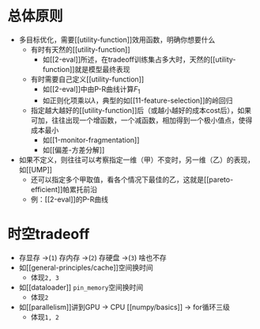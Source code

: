 # 总体原则
- 多目标优化，需要[[utility-function]]效用函数，明确你想要什么
  - 有时有天然的[[utility-function]]
    - 如[[2-eval]]所述，在tradeoff训练集占多大时，天然的[[utility-function]]就是模型最终表现
  - 有时需要自己定义[[utility-function]]
    - 如[[2-eval]]中由P-R曲线计算$F_1$
    - 如正则化项乘以$\lambda$，典型的如[[11-feature-selection]]的岭回归
  - 指定越大越好的[[utility-function]]后（或越小越好的成本cost后），如果可加，往往出现一个增函数，一个减函数，相加得到一个极小值点，使得成本最小
    - 如[[1-monitor-fragmentation]]
    - 如[[偏差-方差分解]]
- 如果不定义，则往往可以考察指定一维（甲）不变时，另一维（乙）的表现，如[[UMP]]
  - 还可以指定多个甲取值，看各个情况下最佳的乙，这就是[[pareto-efficient]]帕累托前沿
  - 例：[[2-eval]]的P-R曲线
# 时空tradeoff
- 存显存 ->(`1`) 存内存 ->(`2`) 存硬盘 ->(`3`) 啥也不存
- 如[[general-principles/cache]]空间换时间
  - 体现`2, 3`
- 如[[dataloader]] `pin_memory`空间换时间
  - 体现`2`
- 如[[parallelism]]讲到GPU -> CPU [[numpy/basics]] -> for循环三级
  - 体现`1, 2`